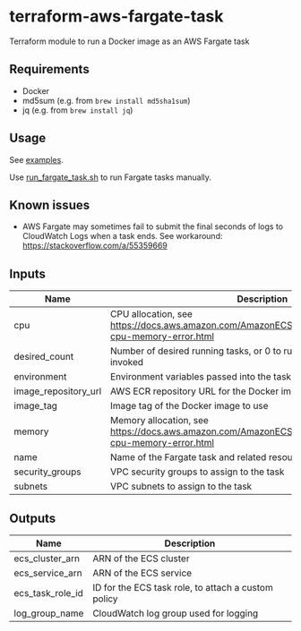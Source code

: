 # terraform-aws-fargate-task

Terraform module to run a Docker image as an AWS Fargate task

## Requirements

- Docker
- md5sum (e.g. from `brew install md5sha1sum`)
- jq (e.g. from `brew install jq`)

## Usage

See [examples](examples).

Use [run_fargate_task.sh](run_fargate_task.sh) to run Fargate tasks manually.

## Known issues

- AWS Fargate may sometimes fail to submit the final seconds of logs to CloudWatch Logs when
  a task ends. See workaround: https://stackoverflow.com/a/55359669

## Inputs

| Name                 | Description                                                                                                   |  Type  | Default | Required |
| -------------------- | ------------------------------------------------------------------------------------------------------------- | :----: | :-----: | :------: |
| cpu                  | CPU allocation, see https://docs.aws.amazon.com/AmazonECS/latest/developerguide/task-cpu-memory-error.html    | string | `"256"` |    no    |
| desired_count        | Number of desired running tasks, or 0 to run only when manually invoked                                       | string |  `"0"`  |    no    |
| environment          | Environment variables passed into the task at runtime                                                         |  map   | `<map>` |    no    |
| image_repository_url | AWS ECR repository URL for the Docker image to use                                                            | string |   n/a   |   yes    |
| image_tag            | Image tag of the Docker image to use                                                                          | string |   n/a   |   yes    |
| memory               | Memory allocation, see https://docs.aws.amazon.com/AmazonECS/latest/developerguide/task-cpu-memory-error.html | string | `"512"` |    no    |
| name                 | Name of the Fargate task and related resources                                                                | string |   n/a   |   yes    |
| security_groups      | VPC security groups to assign to the task                                                                     |  list  |   n/a   |   yes    |
| subnets              | VPC subnets to assign to the task                                                                             |  list  |   n/a   |   yes    |

## Outputs

| Name             | Description                                         |
| ---------------- | --------------------------------------------------- |
| ecs_cluster_arn  | ARN of the ECS cluster                              |
| ecs_service_arn  | ARN of the ECS service                              |
| ecs_task_role_id | ID for the ECS task role, to attach a custom policy |
| log_group_name   | CloudWatch log group used for logging               |
